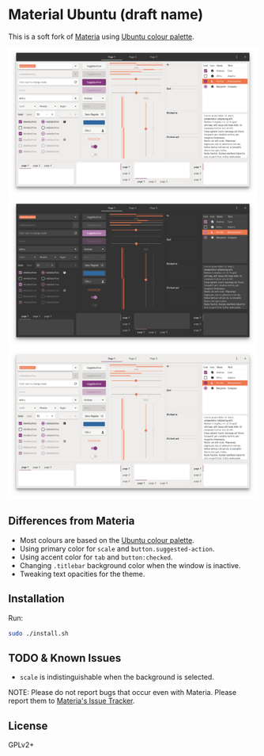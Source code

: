# Material Ubuntu (draft name)

This is a soft fork of [Materia](https://github.com/nana-4/materia-theme) using [Ubuntu colour palette](https://design.ubuntu.com/brand/colour-palette/).

![theme](theme.png)
![theme-dark](theme-dark.png)
![theme-light](theme-light.png)

## Differences from Materia

- Most colours are based on the [Ubuntu colour palette](https://design.ubuntu.com/brand/colour-palette/).
- Using primary color for `scale` and `button.suggested-action`.
- Using accent color for `tab` and `button:checked`.
- Changing `.titlebar` background color when the window is inactive.
- Tweaking text opacities for the theme.

## Installation

Run:

```bash
sudo ./install.sh
```

## TODO & Known Issues

- `scale` is indistinguishable when the background is selected.

NOTE: Please do not report bugs that occur even with Materia. Please report them to [Materia's Issue Tracker](https://github.com/nana-4/materia-theme/issues).

## License

GPLv2+
